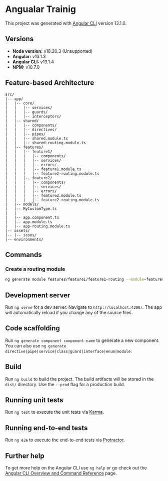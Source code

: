# Angualar Trainig

This project was generated with [Angular CLI](https://github.com/angular/angular-cli) version 13.1.0.


## Versions
* **Node version:** v18.20.3 (Unsupported)
* **Angular:** v13.1.3
* **Angular CLI:** v13.1.4
* **NPM:** v10.7.0

## Feature-based Architecture 
```
src/
|-- app/
|   |-- core/
|   |   |-- services/
|   |   |-- guards/
|   |   |-- interceptors/
|   |-- shared/
|   |   |-- components/
|   |   |-- directives/
|   |   |-- pipes/
|   |   |-- shared.module.ts
|   |   |-- shared-routing.module.ts
|   |-- features/
|   |   |-- feature1/
|   |   |   |-- components/
|   |   |   |-- services/
|   |   |   |-- errors/
|   |   |   |-- feature1.module.ts
|   |   |   |-- feature2-routing.module.ts
|   |   |-- feature2/
|   |   |   |-- components/
|   |   |   |-- services/
|   |   |   |-- errors/
|   |   |   |-- feature2.module.ts
|   |   |   |-- feature2-routing.module.ts
|   |-- models/
|   |-- MyCustomType.ts
|   |
|   |-- app.component.ts
|   |-- app.module.ts
|   |-- app-routing.module.ts
|-- assets/
|-- |-- icons/
|-- environments/

```

## Commands
### Create a routing module
```bash
ng generate module features/feature1/feature1-routing --module=features/feature1/feature1
```

## Development server

Run `ng serve` for a dev server. Navigate to `http://localhost:4200/`. The app will automatically reload if you change any of the source files.

## Code scaffolding

Run `ng generate component component-name` to generate a new component. You can also use `ng generate directive|pipe|service|class|guard|interface|enum|module`.

## Build

Run `ng build` to build the project. The build artifacts will be stored in the `dist/` directory. Use the `--prod` flag for a production build.

## Running unit tests

Run `ng test` to execute the unit tests via [Karma](https://karma-runner.github.io).

## Running end-to-end tests

Run `ng e2e` to execute the end-to-end tests via [Protractor](http://www.protractortest.org/).

## Further help

To get more help on the Angular CLI use `ng help` or go check out the [Angular CLI Overview and Command Reference](https://angular.io/cli) page.
